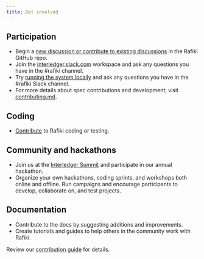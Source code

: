 ```yaml
---
title: Get involved
---
```


## Participation

- Begin a [new discussion or contribute to existing discussions](https://github.com/interledger/rafiki/discussions) in the Rafiki GitHub repo.
- Join the [interledger.slack.com](https://interledger.slack.com) workspace and ask any questions you have in the #rafiki channel.
- Try [running the system locally](https://rafiki.dev/playground/overview/) and ask any questions you have in the #rafiki Slack channel.
- For more details about spec contributions and development, visit [contributing.md](https://github.com/interledger/rafiki/blob/main/.github/contributing.md).

## Coding

- [Contribute](https://github.com/interledger/rafiki) to Rafiki coding or testing.

## Community and hackathons

- Join us at the [Interledger Summit](https://interledger.org/summit) and participate in our annual hackathon.
- Organize your own hackathons, coding sprints, and workshops both online and offline. Run campaigns and encourage participants to develop, collaborate on, and test projects.

## Documentation

- Contribute to the docs by suggesting additions and improvements.
- Create tutorials and guides to help others in the community work with Rafiki.

Review our [contribution guide](https://github.com/interledger/rafiki/blob/main/.github/contributing.md) for details.
